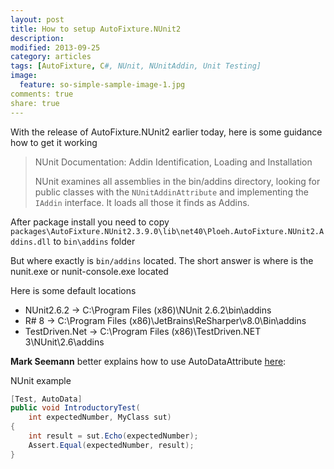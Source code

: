 ```yaml
---
layout: post
title: How to setup AutoFixture.NUnit2
description: 
modified: 2013-09-25
category: articles
tags: [AutoFixture, C#, NUnit, NUnitAddin, Unit Testing]
image:
  feature: so-simple-sample-image-1.jpg
comments: true
share: true
---
```


With the release of AutoFixture.NUnit2 earlier today, here is some guidance how to get it working

> NUnit Documentation: Addin Identification, Loading and Installation
>
> NUnit examines all assemblies in the bin/addins directory, looking for public classes with the `NUnitAddinAttribute` and implementing the `IAddin` interface. It loads all those it finds as Addins.

After package install you need to copy `packages\AutoFixture.NUnit2.3.9.0\lib\net40\Ploeh.AutoFixture.NUnit2.Addins.dll` to `bin\addins` folder

But where exactly is `bin/addins` located. The short answer is where is the nunit.exe or nunit-console.exe located

Here is some default locations

- NUnit2.6.2 -> C:\Program Files (x86)\NUnit 2.6.2\bin\addins
- R# 8 -> C:\Program Files (x86)\JetBrains\ReSharper\v8.0\Bin\addins
- TestDriven.Net -> C:\Program Files (x86)\TestDriven.NET 3\NUnit\2.6\addins

**Mark Seemann** better explains how to use AutoDataAttribute [here](http://blog.ploeh.dk/2010/10/08/AutoDataTheorieswithAutoFixture/):

NUnit example

```csharp
[Test, AutoData]
public void IntroductoryTest(
    int expectedNumber, MyClass sut)
{
    int result = sut.Echo(expectedNumber);
    Assert.Equal(expectedNumber, result);
}
```